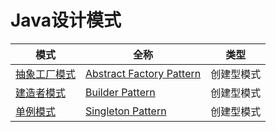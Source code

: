 # Java设计模式

|模式     | 全称  |   类型 |
| --- | --- | --- |
| [抽象工厂模式](https://blog.csdn.net/chenbetter1996/article/details/88425815) | [Abstract Factory Pattern](https://github.com/chgl16/design-pattern/tree/master/src/main/java/xyz/cglzwz/designpattern/afp) | 创建型模式 | 
| [建造者模式](https://blog.csdn.net/chenbetter1996/article/details/88542774) |[Builder Pattern](https://github.com/chgl16/design-pattern/tree/master/src/main/java/xyz/cglzwz/designpattern/bp) | 创建型模式|
| [单例模式](https://blog.csdn.net/chenbetter1996/article/details/88978119) | [Singleton Pattern](https://github.com/chgl16/design-pattern/tree/master/src/main/java/xyz/cglzwz/designpattern/sp) | 创建型模式 |  